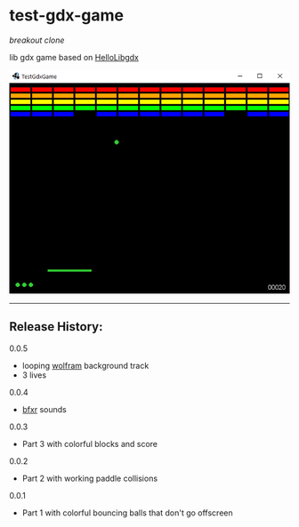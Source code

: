# test-gdx-game
_breakout clone_

lib gdx game based on [HelloLibgdx](https://colourtann.github.io/HelloLibgdx/)

![alt text](screenshot.png)

---
## Release History:

0.0.5
* looping [wolfram](http://tones.wolfram.com/generate) background track
* 3 lives

0.0.4
* [bfxr](https://www.bfxr.net/) sounds

0.0.3
* Part 3 with colorful blocks and score

0.0.2
* Part 2 with working paddle collisions

0.0.1
* Part 1 with colorful bouncing balls that don't go offscreen


